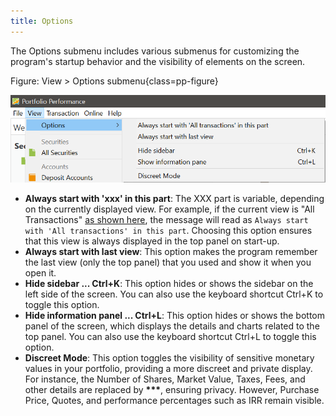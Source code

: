 ```yaml
---
title: Options
---
```

The Options submenu includes various submenus for customizing the program's startup behavior and the visibility of elements on the screen.

Figure: View > Options submenu{class=pp-figure}

![](./images/mnu-options.png)

- **Always start with 'xxx' in this part**: The XXX part is variable, depending on the currently displayed view. For example, if the current view is "All Transactions" [as shown here](../../how-to/images/components-UI.svg), the message will read as `Always start with 'All transactions' in this part`. Choosing this option ensures that this view is always displayed in the top panel on start-up.
- **Always start with last view**: This option makes the program remember the last view (only the top panel) that you used and show it when you open it.
- **Hide sidebar ... Ctrl+K**: This option hides or shows the sidebar on the left side of the screen. You can also use the keyboard shortcut Ctrl+K to toggle this option.
- **Hide information panel ... Ctrl+L**: This option hides or shows the bottom panel of the screen, which displays the details and charts related to the top panel. You can also use the keyboard shortcut Ctrl+L to toggle this option.
- **Discreet Mode**: This option toggles the visibility of sensitive monetary values in your portfolio, providing a more discreet and private display. For instance, the Number of Shares, Market Value, Taxes, Fees, and other details are replaced by **\*\*\***, ensuring privacy. However, Purchase Price, Quotes, and performance percentages such as IRR remain visible.